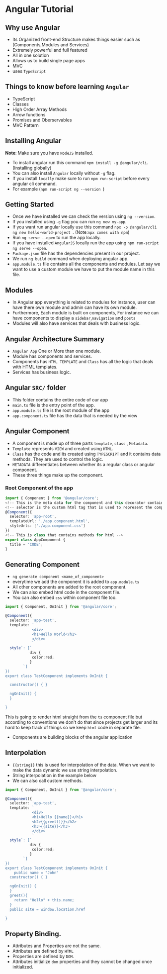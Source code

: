 
# Angular Tutorial

## Why use Angular
- Its Organized front-end Structure makes things easier such as (Components,Modules and Services)
-  Extremely powerful and full featured
-  All in one solution
-  Allows us to build single page apps
-  MVC
-  uses `TypeScript`

## Things to know before learning `Angular`
- TypeScript
- Classes
- High Order Array Methods
- Arrow functions
- Promises and Oberservables
- MVC Pattern

## Installing Angular
**Note**: Make sure you have `NodeJS` installed.
- To install angular run this command `npm install -g @angular/cli`. (Installing globally)
- You can also install `Angular` locally without `-g` flag.
- If you install `locally` make sure to run `npm run-script` before every angular cli command.
- For example (`npm run-script ng --version `)

## Getting Started
- Once we have installed we can check the version using `ng --version`.
- If you installed using `-g` flag you can run `ng new my-app`.
- If you want run angular locally use this command `npx -p @angular/cli ng new hello-world-project `. (Note:`npx comes with npm`)
- Run `ng serve --open` to run the app locally. 
- If you have installed `AngularJS` locally run the app using `npm run-script ng serve --open`.
- `Package.json` file has the dependencies present in our project.
- We run `ng build` command when deploying angular app.
- `app.module.ts` file contains all the components and modules. Let say we want to use a custom module we have to put the module name in this file.

## Modules
- In Angular app everything is related to modules for instance, user can have there own module and admin can have its own module.
- Furthermore, Each module is built on components, For instance we can have components to display a `sidebar`,`navigation` and `posts`
- Modules will also have services that deals with business logic.

## Angular Architecture Summary
- `Angular App` One or More than one module.
- Module has components and services.
- Components has `HTML TEMPLATE` and `Class` has all the logic that deals with HTML templates.
- Services has business logic.


## Angular `SRC/` folder

- This folder contains the entire code of our app
- `main.ts` file is the entry point of the app.
- `app.module.ts` file is the root module of the app
- `app.component.ts` file has the data that is needed by the view


## Angular Component
- A component is made up of three parts `template`, `class` , `Metadata`.
- `Template` represents `VIEW` and created using `HTML`.
- `Class` has the code and its created using `TYPESCRIPT` and it contains data methods. They are used to control the logic.
- `METADATA` differentiates between whether its a regular class or angular component.
- These three things make up the component.

### Root Component of the app

```ts
import { Component } from '@angular/core';
<!-- This is the meta data for the component and this decorator contains the templates for the view-->
<!-- selector is the custom html tag that is used to represent the component -->
@Component({
  selector: 'app-root',
  templateUrl: './app.component.html',
  styleUrls: ['./app.component.css']
})
<!-- This is class that contains methods for html -->
export class AppComponent {
  title = 'CODE';
}
```

## Generating Component
- `ng generate component <name_of_component>`
- everytime we add the component it is added to `app.module.ts`
- All other components are added to the root component.
- We can also embed html code in the component file.
- You can also embed `css` within component file too.
```ts
import { Component, OnInit } from '@angular/core';

@Component({
  selector: 'app-test',
  template: `
            <div>
            <h1>Hello World</h1>
            </div>
            `
  style`: [`
           div {
            color:red;
           } 
        `]
})
export class TestComponent implements OnInit {

  constructor() { }

  ngOnInit() {
  }

}
```

This is going to render html straight from the `ts` component file but according to conventions we don't do that since projects get larger and its hard to keep track of things so we keep `html` code in separate file.
- Components are building blocks of the angular application


## Interpolation
- `{{string}}` this is used for interpolation of the data. When we want to make the data dynamic we use string interpolation.
- String interpolation in the example below
- We can also call custom methods.
```ts
import { Component, OnInit } from '@angular/core';

@Component({
  selector: 'app-test',
  template: `
            <div>
            <h1>Hello {{name}}</h1>
            <h2>{{greet()}}</h2>
            <h3>{{site}}</h3>
            </div>
            `
  style`: [`
           div {
            color:red;
           } 
        `]
})
export class TestComponent implements OnInit {
    public name = "John"
  constructor() { }

  ngOnInit() {
  }
  greet(){
    return "Hello" + this.name;
  }
  public site = window.location.href

}
```


## Property Binding.
- Attributes and Properties are not the same.
- Attributes are defined by `HTML`
- Properties are defined by `DOM`.
- Attributes initialize `dom` properties and they cannot be changed once initialized.